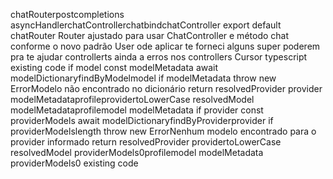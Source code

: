 chatRouterpostcompletions asyncHandlerchatControllerchatbindchatController
export default chatRouter
Router ajustado para usar ChatController e método chat conforme o novo padrão
User
ode aplicar
te forneci alguns super poderem pra te ajudar
controllerts ainda a erros nos controllers
Cursor
typescript
  existing code 
if model 
const modelMetadata  await modelDictionaryfindByModelmodel
if modelMetadata throw new ErrorModelo não encontrado no dicionário
return 
resolvedProvider provider  modelMetadataprofileprovidertoLowerCase
resolvedModel modelMetadataprofilemodel
modelMetadata
if provider 
const providerModels  await modelDictionaryfindByProviderprovider
if providerModelslength
throw new ErrorNenhum modelo encontrado para o provider informado
return 
resolvedProvider providertoLowerCase
resolvedModel providerModels0profilemodel
modelMetadata providerModels0
  existing code 